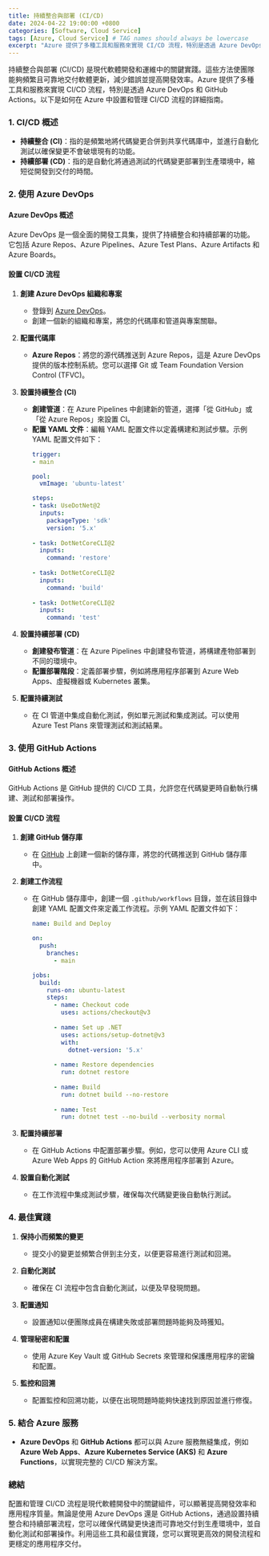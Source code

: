 ```yaml
---
title: 持續整合與部署 (CI/CD)
date: 2024-04-22 19:00:00 +0800
categories: [Software, Cloud Service]
tags: [Azure, Cloud Service] # TAG names should always be lowercase
excerpt: "Azure 提供了多種工具和服務來實現 CI/CD 流程，特別是透過 Azure DevOps 和 GitHub Actions。"
---
```


持續整合與部署 (CI/CD) 是現代軟體開發和運維中的關鍵實踐。這些方法使團隊能夠頻繁且可靠地交付軟體更新，減少錯誤並提高開發效率。Azure 提供了多種工具和服務來實現 CI/CD 流程，特別是透過 Azure DevOps 和 GitHub Actions。以下是如何在 Azure 中設置和管理 CI/CD 流程的詳細指南。

### **1. CI/CD 概述**

- **持續整合 (CI)**：指的是頻繁地將代碼變更合併到共享代碼庫中，並進行自動化測試以確保變更不會破壞現有的功能。
- **持續部署 (CD)**：指的是自動化將通過測試的代碼變更部署到生產環境中，縮短從開發到交付的時間。

### **2. 使用 Azure DevOps**

#### **Azure DevOps 概述**
Azure DevOps 是一個全面的開發工具集，提供了持續整合和持續部署的功能。它包括 Azure Repos、Azure Pipelines、Azure Test Plans、Azure Artifacts 和 Azure Boards。

#### **設置 CI/CD 流程**

1. **創建 Azure DevOps 組織和專案**
   - 登錄到 [Azure DevOps](https://dev.azure.com)。
   - 創建一個新的組織和專案，將您的代碼庫和管道與專案關聯。

2. **配置代碼庫**
   - **Azure Repos**：將您的源代碼推送到 Azure Repos，這是 Azure DevOps 提供的版本控制系統。您可以選擇 Git 或 Team Foundation Version Control (TFVC)。

3. **設置持續整合 (CI)**
   - **創建管道**：在 Azure Pipelines 中創建新的管道，選擇「從 GitHub」或「從 Azure Repos」來設置 CI。
   - **配置 YAML 文件**：編輯 YAML 配置文件以定義構建和測試步驟。示例 YAML 配置文件如下：
     ```yaml
     trigger:
     - main

     pool:
       vmImage: 'ubuntu-latest'

     steps:
     - task: UseDotNet@2
       inputs:
         packageType: 'sdk'
         version: '5.x'
         
     - task: DotNetCoreCLI@2
       inputs:
         command: 'restore'
         
     - task: DotNetCoreCLI@2
       inputs:
         command: 'build'
         
     - task: DotNetCoreCLI@2
       inputs:
         command: 'test'
     ```

4. **設置持續部署 (CD)**
   - **創建發布管道**：在 Azure Pipelines 中創建發布管道，將構建產物部署到不同的環境中。
   - **配置部署階段**：定義部署步驟，例如將應用程序部署到 Azure Web Apps、虛擬機器或 Kubernetes 叢集。

5. **配置持續測試**
   - 在 CI 管道中集成自動化測試，例如單元測試和集成測試。可以使用 Azure Test Plans 來管理測試和測試結果。

### **3. 使用 GitHub Actions**

#### **GitHub Actions 概述**
GitHub Actions 是 GitHub 提供的 CI/CD 工具，允許您在代碼變更時自動執行構建、測試和部署操作。

#### **設置 CI/CD 流程**

1. **創建 GitHub 儲存庫**
   - 在 [GitHub](https://github.com) 上創建一個新的儲存庫，將您的代碼推送到 GitHub 儲存庫中。

2. **創建工作流程**
   - 在 GitHub 儲存庫中，創建一個 `.github/workflows` 目錄，並在該目錄中創建 YAML 配置文件來定義工作流程。示例 YAML 配置文件如下：
     ```yaml
     name: Build and Deploy

     on:
       push:
         branches:
           - main

     jobs:
       build:
         runs-on: ubuntu-latest
         steps:
           - name: Checkout code
             uses: actions/checkout@v3
             
           - name: Set up .NET
             uses: actions/setup-dotnet@v3
             with:
               dotnet-version: '5.x'
               
           - name: Restore dependencies
             run: dotnet restore
             
           - name: Build
             run: dotnet build --no-restore
             
           - name: Test
             run: dotnet test --no-build --verbosity normal
     ```

3. **配置持續部署**
   - 在 GitHub Actions 中配置部署步驟。例如，您可以使用 Azure CLI 或 Azure Web Apps 的 GitHub Action 來將應用程序部署到 Azure。

4. **設置自動化測試**
   - 在工作流程中集成測試步驟，確保每次代碼變更後自動執行測試。

### **4. 最佳實踐**

1. **保持小而頻繁的變更**
   - 提交小的變更並頻繁合併到主分支，以便更容易進行測試和回溯。

2. **自動化測試**
   - 確保在 CI 流程中包含自動化測試，以便及早發現問題。

3. **配置通知**
   - 設置通知以便團隊成員在構建失敗或部署問題時能夠及時獲知。

4. **管理秘密和配置**
   - 使用 Azure Key Vault 或 GitHub Secrets 來管理和保護應用程序的密鑰和配置。

5. **監控和回溯**
   - 配置監控和回溯功能，以便在出現問題時能夠快速找到原因並進行修復。

### **5. 結合 Azure 服務**

- **Azure DevOps** 和 **GitHub Actions** 都可以與 Azure 服務無縫集成，例如 **Azure Web Apps**、**Azure Kubernetes Service (AKS)** 和 **Azure Functions**，以實現完整的 CI/CD 解決方案。

### **總結**

配置和管理 CI/CD 流程是現代軟體開發中的關鍵組件，可以顯著提高開發效率和應用程序質量。無論是使用 Azure DevOps 還是 GitHub Actions，通過設置持續整合和持續部署流程，您可以確保代碼變更快速而可靠地交付到生產環境中，並自動化測試和部署操作。利用這些工具和最佳實踐，您可以實現更高效的開發流程和更穩定的應用程序交付。
